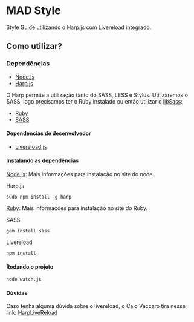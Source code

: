 # MAD Style
Style Guide utilizando o Harp.js com Livereload integrado.

## Como utilizar?

### Dependências
- [Node.js](http://nodejs.org)
- [Harp.js](http://harpjs.com)

O Harp permite a utilização tanto do SASS, LESS e Stylus.
Utilizaremos o SASS, logo precisamos ter o Ruby instalado
ou então utilizar o [libSass](http://sass-lang.com/libsass):

- [Ruby](http://rubyinstaller.org/)
- [SASS](http://sass-lang.com/)


#### Dependencias de desenvolvedor
- [Livereload.js](https://github.com/livereload/livereload-js)

#### Instalando as dependências

[Node.js](http://nodejs.org): Mais informações para instalação no site do node.

Harp.js
```
sudo npm install -g harp
```

[Ruby](http://www.ruby-lang.org/en): Mais informações para instalação no site do Ruby.

SASS
```
gem install sass
```

Livereload

```
npm install
```

#### Rodando o projeto

```
node watch.js
```

#### Dúvidas
Caso tenha alguma dúvida sobre o livereload, o Caio Vaccaro tira nesse link: [HarpLiveReload](https://libraries.io/github/caiovaccaro/HarpLivereload)
